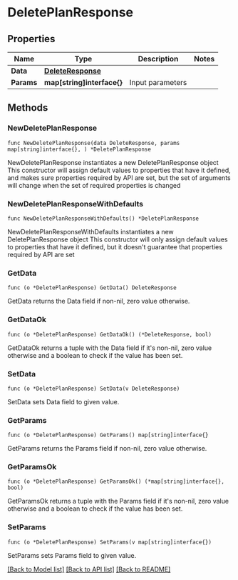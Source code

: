 # DeletePlanResponse

## Properties

Name | Type | Description | Notes
------------ | ------------- | ------------- | -------------
**Data** | [**DeleteResponse**](DeleteResponse.md) |  | 
**Params** | **map[string]interface{}** | Input parameters | 

## Methods

### NewDeletePlanResponse

`func NewDeletePlanResponse(data DeleteResponse, params map[string]interface{}, ) *DeletePlanResponse`

NewDeletePlanResponse instantiates a new DeletePlanResponse object
This constructor will assign default values to properties that have it defined,
and makes sure properties required by API are set, but the set of arguments
will change when the set of required properties is changed

### NewDeletePlanResponseWithDefaults

`func NewDeletePlanResponseWithDefaults() *DeletePlanResponse`

NewDeletePlanResponseWithDefaults instantiates a new DeletePlanResponse object
This constructor will only assign default values to properties that have it defined,
but it doesn't guarantee that properties required by API are set

### GetData

`func (o *DeletePlanResponse) GetData() DeleteResponse`

GetData returns the Data field if non-nil, zero value otherwise.

### GetDataOk

`func (o *DeletePlanResponse) GetDataOk() (*DeleteResponse, bool)`

GetDataOk returns a tuple with the Data field if it's non-nil, zero value otherwise
and a boolean to check if the value has been set.

### SetData

`func (o *DeletePlanResponse) SetData(v DeleteResponse)`

SetData sets Data field to given value.


### GetParams

`func (o *DeletePlanResponse) GetParams() map[string]interface{}`

GetParams returns the Params field if non-nil, zero value otherwise.

### GetParamsOk

`func (o *DeletePlanResponse) GetParamsOk() (*map[string]interface{}, bool)`

GetParamsOk returns a tuple with the Params field if it's non-nil, zero value otherwise
and a boolean to check if the value has been set.

### SetParams

`func (o *DeletePlanResponse) SetParams(v map[string]interface{})`

SetParams sets Params field to given value.



[[Back to Model list]](../README.md#documentation-for-models) [[Back to API list]](../README.md#documentation-for-api-endpoints) [[Back to README]](../README.md)


